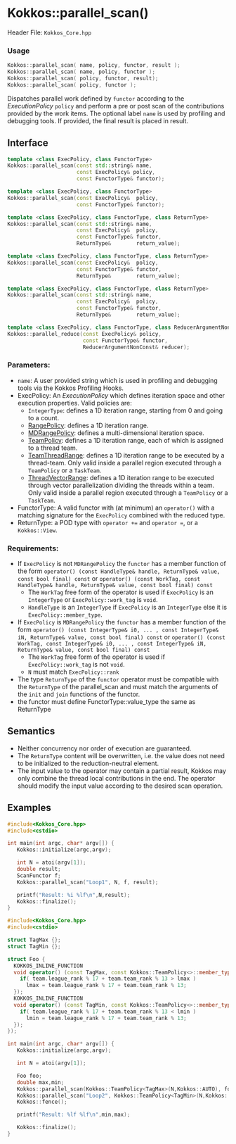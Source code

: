 # Kokkos::parallel_scan()

Header File: `Kokkos_Core.hpp`

### Usage 
```c++
Kokkos::parallel_scan( name, policy, functor, result );
Kokkos::parallel_scan( name, policy, functor );
Kokkos::parallel_scan( policy, functor, result);
Kokkos::parallel_scan( policy, functor );
```

Dispatches parallel work defined by `functor` according to the *ExecutionPolicy* `policy` and perform a pre or post scan of the contributions
provided by the work items. The optional label `name` is used by profiling and debugging tools.  If provided, the final result is placed in result. 

## Interface

```cpp
template <class ExecPolicy, class FunctorType>
Kokkos::parallel_scan(const std::string& name, 
                      const ExecPolicy& policy, 
                      const FunctorType& functor);
```

```cpp
template <class ExecPolicy, class FunctorType>
Kokkos::parallel_scan(const ExecPolicy&  policy, 
                      const FunctorType& functor);
```

```cpp
template <class ExecPolicy, class FunctorType, class ReturnType>
Kokkos::parallel_scan(const std::string& name, 
                      const ExecPolicy&  policy, 
                      const FunctorType& functor, 
                      ReturnType&        return_value);
```

```cpp
template <class ExecPolicy, class FunctorType, class ReturnType>
Kokkos::parallel_scan(const ExecPolicy&  policy, 
                      const FunctorType& functor, 
                      ReturnType&        return_value);
```

```cpp
template <class ExecPolicy, class FunctorType, class ReturnType>
Kokkos::parallel_scan(const std::string& name, 
                      const ExecPolicy&  policy, 
                      const FunctorType& functor, 
                      ReturnType&        return_value);
```

```cpp
template <class ExecPolicy, class FunctorType, class ReducerArgumentNonConst>
Kokkos::parallel_reduce(const ExecPolicy& policy, 
                        const FunctorType& functor, 
                        ReducerArgumentNonConst& reducer);
```
### Parameters:

  * `name`: A user provided string which is used in profiling and debugging tools via the Kokkos Profiling Hooks. 
  * ExecPolicy: An *ExecutionPolicy* which defines iteration space and other execution properties. Valid policies are:
    * `IntegerType`: defines a 1D iteration range, starting from 0 and going to a count.
    * [RangePolicy](Kokkos%3A%3ARangePolicy): defines a 1D iteration range. 
    * [MDRangePolicy](Kokkos%3A%3AMDRangePolicy): defines a multi-dimensional iteration space.
    * [TeamPolicy](Kokkos%3A%3ATeamPolicy): defines a 1D iteration range, each of which is assigned to a thread team.
    * [TeamThreadRange](Kokkos%3A%3ANestedPolicies): defines a 1D iteration range to be executed by a thread-team. Only valid inside a parallel region executed through a `TeamPolicy` or a `TaskTeam`.
    * [ThreadVectorRange](Kokkos%3A%3ANestedPolicies): defines a 1D iteration range to be executed through vector parallelization dividing the threads within a team.  Only valid inside a parallel region executed through a `TeamPolicy` or a `TaskTeam`.
  * FunctorType: A valid functor with (at minimum) an `operator()` with a matching signature for the `ExecPolicy` combined with the reduced type.
  * ReturnType: a POD type with `operator +=` and `operator =`, or a `Kokkos::View`.  

### Requirements:
  
  * If `ExecPolicy` is not `MDRangePolicy` the `functor` has a member function of the form `operator() (const HandleType& handle, ReturnType& value, const bool final) const` or `operator() (const WorkTag, const HandleType& handle, ReturnType& value, const bool final) const` 
    * The `WorkTag` free form of the operator is used if `ExecPolicy` is an `IntegerType` or `ExecPolicy::work_tag` is `void`.
    * `HandleType` is an `IntegerType` if `ExecPolicy` is an `IntegerType` else it is `ExecPolicy::member_type`.
  * If `ExecPolicy` is `MDRangePolicy` the `functor` has a member function of the form `operator() (const IntegerType& i0, ... , const IntegerType& iN, ReturnType& value, const bool final) const` or `operator() (const WorkTag, const IntegerType& i0, ... , const IntegerType& iN, ReturnType& value, const bool final) const` 
    * The `WorkTag` free form of the operator is used if `ExecPolicy::work_tag` is not `void`.
    * `N` must match `ExecPolicy::rank`
  * The type `ReturnType` of the `functor` operator must be compatible with the `ReturnType` of the parallel_scan and must match the arguments of the `init` and `join` functions of the functor.  
  * the functor must define FunctorType::value_type the same as ReturnType
       
## Semantics

* Neither concurrency nor order of execution are guaranteed. 
* The `ReturnType` content will be overwritten, i.e. the value does not need to be initialized to the reduction-neutral element. 
* The input value to the operator may contain a partial result, Kokkos may only combine the thread local contributions in the end. The operator should modify the input value according to the desired scan operation. 

## Examples

```c++
#include<Kokkos_Core.hpp>
#include<cstdio> 

int main(int argc, char* argv[]) {
   Kokkos::initialize(argc,argv);

   int N = atoi(argv[1]);
   double result;
   ScanFunctor f;
   Kokkos::parallel_scan("Loop1", N, f, result);

   printf("Result: %i %lf\n",N,result);
   Kokkos::finalize();
}
```

```c++
#include<Kokkos_Core.hpp>
#include<cstdio> 

struct TagMax {};
struct TagMin {};

struct Foo {
  KOKKOS_INLINE_FUNCTION
  void operator() (const TagMax, const Kokkos::TeamPolicy<>::member_type& team, double& lmax) const {
    if( team.league_rank % 17 + team.team_rank % 13 > lmax )
      lmax = team.league_rank % 17 + team.team_rank % 13;
  });
  KOKKOS_INLINE_FUNCTION
  void operator() (const TagMin, const Kokkos::TeamPolicy<>::member_type& team, double& lmin ) const {
    if( team.league_rank % 17 + team.team_rank % 13 < lmin )
      lmin = team.league_rank % 17 + team.team_rank % 13;
  });
});

int main(int argc, char* argv[]) {
   Kokkos::initialize(argc,argv);

   int N = atoi(argv[1]);

   Foo foo;
   double max,min;
   Kokkos::parallel_scan(Kokkos::TeamPolicy<TagMax>(N,Kokkos::AUTO), foo, max);
   Kokkos::parallel_scan("Loop2", Kokkos::TeamPolicy<TagMin>(N,Kokkos::AUTO), foo, min);
   Kokkos::fence();

   printf("Result: %lf %lf\n",min,max);

   Kokkos::finalize();
}
```


